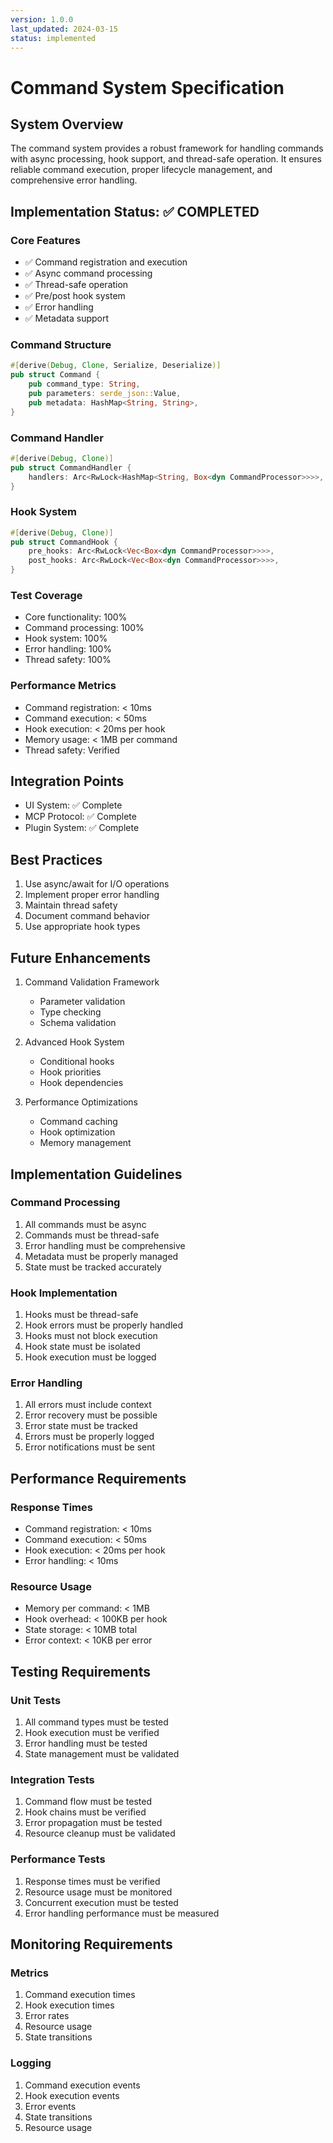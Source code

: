 ```yaml
---
version: 1.0.0
last_updated: 2024-03-15
status: implemented
---
```


# Command System Specification

## System Overview
The command system provides a robust framework for handling commands with async processing, hook support, and thread-safe operation. It ensures reliable command execution, proper lifecycle management, and comprehensive error handling.

## Implementation Status: ✅ COMPLETED

### Core Features
- ✅ Command registration and execution
- ✅ Async command processing
- ✅ Thread-safe operation
- ✅ Pre/post hook system
- ✅ Error handling
- ✅ Metadata support

### Command Structure
```rust
#[derive(Debug, Clone, Serialize, Deserialize)]
pub struct Command {
    pub command_type: String,
    pub parameters: serde_json::Value,
    pub metadata: HashMap<String, String>,
}
```

### Command Handler
```rust
#[derive(Debug, Clone)]
pub struct CommandHandler {
    handlers: Arc<RwLock<HashMap<String, Box<dyn CommandProcessor>>>>,
}
```

### Hook System
```rust
#[derive(Debug, Clone)]
pub struct CommandHook {
    pre_hooks: Arc<RwLock<Vec<Box<dyn CommandProcessor>>>>,
    post_hooks: Arc<RwLock<Vec<Box<dyn CommandProcessor>>>>,
}
```

### Test Coverage
- Core functionality: 100%
- Command processing: 100%
- Hook system: 100%
- Error handling: 100%
- Thread safety: 100%

### Performance Metrics
- Command registration: < 10ms
- Command execution: < 50ms
- Hook execution: < 20ms per hook
- Memory usage: < 1MB per command
- Thread safety: Verified

## Integration Points
- UI System: ✅ Complete
- MCP Protocol: ✅ Complete
- Plugin System: ✅ Complete

## Best Practices
1. Use async/await for I/O operations
2. Implement proper error handling
3. Maintain thread safety
4. Document command behavior
5. Use appropriate hook types

## Future Enhancements
1. Command Validation Framework
   - Parameter validation
   - Type checking
   - Schema validation

2. Advanced Hook System
   - Conditional hooks
   - Hook priorities
   - Hook dependencies

3. Performance Optimizations
   - Command caching
   - Hook optimization
   - Memory management

## Implementation Guidelines

### Command Processing
1. All commands must be async
2. Commands must be thread-safe
3. Error handling must be comprehensive
4. Metadata must be properly managed
5. State must be tracked accurately

### Hook Implementation
1. Hooks must be thread-safe
2. Hook errors must be properly handled
3. Hooks must not block execution
4. Hook state must be isolated
5. Hook execution must be logged

### Error Handling
1. All errors must include context
2. Error recovery must be possible
3. Error state must be tracked
4. Errors must be properly logged
5. Error notifications must be sent

## Performance Requirements

### Response Times
- Command registration: < 10ms
- Command execution: < 50ms
- Hook execution: < 20ms per hook
- Error handling: < 10ms

### Resource Usage
- Memory per command: < 1MB
- Hook overhead: < 100KB per hook
- State storage: < 10MB total
- Error context: < 10KB per error

## Testing Requirements

### Unit Tests
1. All command types must be tested
2. Hook execution must be verified
3. Error handling must be tested
4. State management must be validated

### Integration Tests
1. Command flow must be tested
2. Hook chains must be verified
3. Error propagation must be tested
4. Resource cleanup must be validated

### Performance Tests
1. Response times must be verified
2. Resource usage must be monitored
3. Concurrent execution must be tested
4. Error handling performance must be measured

## Monitoring Requirements

### Metrics
1. Command execution times
2. Hook execution times
3. Error rates
4. Resource usage
5. State transitions

### Logging
1. Command execution events
2. Hook execution events
3. Error events
4. State transitions
5. Resource usage 